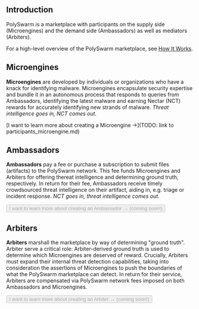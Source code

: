 ## Introduction

PolySwarm is a marketplace with participants on the supply side (Microengines) and the demand side (Ambassadors) as well as mediators (Arbiters).

For a high-level overview of the PolySwarm marketplace, see [How It Works](https://polyswarm.io/how_it_works/).


## Microengines

**Microengines** are developed by individuals or organizations who have a knack for identifying malware.
Microengines encapsulate security expertise and bundle it in an autonomous process that responds to queries from Ambassadors, identifying the latest malware and earning Nectar (NCT) rewards for accurately identifying new strands of malware.
*Threat intelligence goes in, NCT comes out.*

[I want to learn more about creating a Microengine →](TODO: link to participants_microengine.md)


## Ambassadors

**Ambassadors** pay a fee or purchase a subscription to submit files (artifacts) to the PolySwarm network.
This fee funds Microengines and Arbiters for offering thereat intelligence and determining ground truth, respectively.
In return for their fee, Ambassadors receive timely crowdsourced threat intelligence on their artifact, aiding in, e.g. triage or incident response.
*NCT goes in, threat intelligence comes out.*

<button disabled>I want to learn more about creating an Ambassador → (coming soon!)</button>


## Arbiters

**Arbiters** marshall the marketplace by way of determining "ground truth".
Arbiter serve a critical role: Arbiter-derived ground truth is used to determine which Microengines are deserved of reward.
Crucially, Arbiters must expand their internal threat detection capabilities, taking into consideration the assertions of Microengines to push the boundaries of what the PolySwarm marketplace can detect.
In return for their service, Arbiters are compensated via PolySwarm network fees imposed on both Ambassadors and Microengines.

<button disabled>I want to learn more about creating an Arbiter → (coming soon!)</button>
